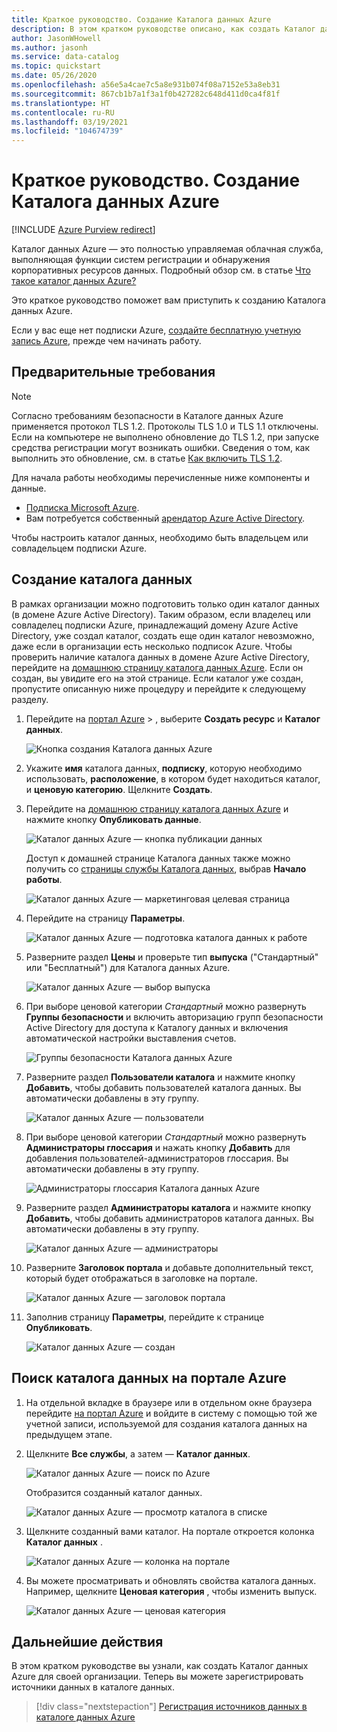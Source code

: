 ```yaml
---
title: Краткое руководство. Создание Каталога данных Azure
description: В этом кратком руководстве описано, как создать Каталог данных Azure с помощью портала Azure.
author: JasonWHowell
ms.author: jasonh
ms.service: data-catalog
ms.topic: quickstart
ms.date: 05/26/2020
ms.openlocfilehash: a56e5a4cae7c5a8e931b074f08a7152e53a8eb31
ms.sourcegitcommit: 867cb1b7a1f3a1f0b427282c648d411d0ca4f81f
ms.translationtype: HT
ms.contentlocale: ru-RU
ms.lasthandoff: 03/19/2021
ms.locfileid: "104674739"
---
```

# <a name="quickstart-create-an-azure-data-catalog"></a>Краткое руководство. Создание Каталога данных Azure

[!INCLUDE [Azure Purview redirect](../../includes/data-catalog-use-purview.md)]

Каталог данных Azure — это полностью управляемая облачная служба, выполняющая функции систем регистрации и обнаружения корпоративных ресурсов данных. Подробный обзор см. в статье [Что такое каталог данных Azure?](overview.md)

Это краткое руководство поможет вам приступить к созданию Каталога данных Azure.

Если у вас еще нет подписки Azure, [создайте бесплатную учетную запись Azure](https://azure.microsoft.com/free/?WT.mc_id=A261C142F), прежде чем начинать работу.

## <a name="prerequisites"></a>Предварительные требования

> [!Note]
> Согласно требованиям безопасности в Каталоге данных Azure применяется протокол TLS 1.2. Протоколы TLS 1.0 и TLS 1.1 отключены. Если на компьютере не выполнено обновление до TLS 1.2, при запуске средства регистрации могут возникать ошибки. Сведения о том, как выполнить это обновление, см. в статье [Как включить TLS 1.2](/mem/configmgr/core/plan-design/security/enable-tls-1-2).

Для начала работы необходимы перечисленные ниже компоненты и данные.

* [Подписка Microsoft Azure](https://azure.microsoft.com/).
* Вам потребуется собственный [арендатор Azure Active Directory](../active-directory/fundamentals/active-directory-access-create-new-tenant.md).

Чтобы настроить каталог данных, необходимо быть владельцем или совладельцем подписки Azure.

## <a name="create-a-data-catalog"></a>Создание каталога данных

В рамках организации можно подготовить только один каталог данных (в домене Azure Active Directory). Таким образом, если владелец или совладелец подписки Azure, принадлежащий домену Azure Active Directory, уже создал каталог, создать еще один каталог невозможно, даже если в организации есть несколько подписок Azure. Чтобы проверить наличие каталога данных в домене Azure Active Directory, перейдите на [домашнюю страницу каталога данных Azure](http://azuredatacatalog.com). Если он создан, вы увидите его на этой странице. Если каталог уже создан, пропустите описанную ниже процедуру и перейдите к следующему разделу.

1. Перейдите на [портал Azure](https://portal.azure.com) > , выберите **Создать ресурс** и **Каталог данных**.

    ![Кнопка создания Каталога данных Azure](media/data-catalog-get-started/data-catalog-create.png)

2. Укажите **имя** каталога данных, **подписку**, которую необходимо использовать, **расположение**, в котором будет находиться каталог, и **ценовую категорию**. Щелкните **Создать**.

3. Перейдите на [домашнюю страницу каталога данных Azure](http://azuredatacatalog.com) и нажмите кнопку **Опубликовать данные**.

   ![Каталог данных Azure — кнопка публикации данных](media/data-catalog-get-started/data-catalog-publish-data.png)

   Доступ к домашней странице Каталога данных также можно получить со [страницы службы Каталога данных](https://azure.microsoft.com/services/data-catalog), выбрав **Начало работы**.

   ![Каталог данных Azure — маркетинговая целевая страница](media/data-catalog-get-started/data-catalog-marketing-landing-page.png)

4. Перейдите на страницу **Параметры**.

    ![Каталог данных Azure — подготовка каталога данных к работе](media/data-catalog-get-started/data-catalog-create-azure-data-catalog.png)

5. Разверните раздел **Цены** и проверьте тип **выпуска** ("Стандартный" или "Бесплатный") для Каталога данных Azure.

    ![Каталог данных Azure — выбор выпуска](media/data-catalog-get-started/data-catalog-create-catalog-select-edition.png)

6. При выборе ценовой категории *Стандартный* можно развернуть **Группы безопасности** и включить авторизацию групп безопасности Active Directory для доступа к Каталогу данных и включения автоматической настройки выставления счетов.

    ![Группы безопасности Каталога данных Azure](media/data-catalog-get-started/data-catalog-standard-security-groups.png)

7. Разверните раздел **Пользователи каталога** и нажмите кнопку **Добавить**, чтобы добавить пользователей каталога данных. Вы автоматически добавлены в эту группу.

    ![Каталог данных Azure — пользователи](media/data-catalog-get-started/data-catalog-add-catalog-user.png)

8. При выборе ценовой категории *Стандартный* можно развернуть **Администраторы глоссария** и нажать кнопку **Добавить** для добавления пользователей-администраторов глоссария. Вы автоматически добавлены в эту группу.

    ![Администраторы глоссария Каталога данных Azure](media/data-catalog-get-started/data-catalog-standard-glossary-admin.png)

9. Разверните раздел **Администраторы каталога** и нажмите кнопку **Добавить**, чтобы добавить администраторов каталога данных. Вы автоматически добавлены в эту группу.

    ![Каталог данных Azure — администраторы](media/data-catalog-get-started/data-catalog-add-catalog-admins.png)

10. Разверните **Заголовок портала** и добавьте дополнительный текст, который будет отображаться в заголовке на портале.

    ![Каталог данных Azure — заголовок портала](media/data-catalog-get-started/data-catalog-portal-title.png)

11. Заполнив страницу **Параметры**, перейдите к странице **Опубликовать**.

    ![Каталог данных Azure — создан](media/data-catalog-get-started/data-catalog-created.png)

## <a name="find-a-data-catalog-in-the-azure-portal"></a>Поиск каталога данных на портале Azure

1. На отдельной вкладке в браузере или в отдельном окне браузера перейдите [на портал Azure](https://portal.azure.com) и войдите в систему с помощью той же учетной записи, используемой для создания каталога данных на предыдущем этапе.

2. Щелкните **Все службы**, а затем — **Каталог данных**.

    ![Каталог данных Azure — поиск по Azure](media/data-catalog-get-started/data-catalog-browse-azure-portal.png)

    Отобразится созданный каталог данных.

    ![Каталог данных Azure — просмотр каталога в списке](media/data-catalog-get-started/data-catalog-azure-portal-show-catalog.png)

3. Щелкните созданный вами каталог. На портале откроется колонка **Каталог данных** .

   ![Каталог данных Azure — колонка на портале](media/data-catalog-get-started/data-catalog-blade-azure-portal.png)

4. Вы можете просматривать и обновлять свойства каталога данных. Например, щелкните **Ценовая категория** , чтобы изменить выпуск.

    ![Каталог данных Azure — ценовая категория](media/data-catalog-get-started/data-catalog-change-pricing-tier.png)

## <a name="next-steps"></a>Дальнейшие действия

В этом кратком руководстве вы узнали, как создать Каталог данных Azure для своей организации. Теперь вы можете зарегистрировать источники данных в каталоге данных.

> [!div class="nextstepaction"]
> [Регистрация источников данных в каталоге данных Azure](data-catalog-how-to-register.md)